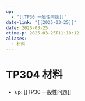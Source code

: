 ```yaml
---
up:
  - "[[TP30 一般性问题]]"
date-link: "[[2025-03-25]]"
date: 2025-03-25
ctime-p: 2025-03-25T11:18:12
aliases:
  - 材料
---
```


# TP304 材料

- up: [[TP30 一般性问题]]
